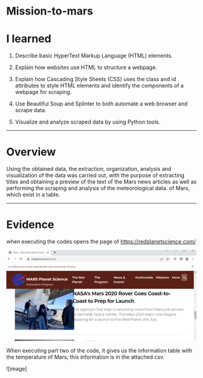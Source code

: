 # Mission-to-mars

# I learned

1. Describe basic HyperText Markup Language (HTML) elements.

2. Explain how websites use HTML to structure a webpage.

3. Explain how Cascading Style Sheets (CSS) uses the class and id attributes to style HTML elements and identify the components of a webpage for scraping.

4. Use Beautiful Soup and Splinter to both automate a web browser and scrape data.

5. Visualize and analyze scraped data by using Python tools.

__________________________________________________________________________________________________________________________________________________________________

# Overview

Using the obtained data, the extraction, organization, analysis and visualization of the data was carried out, with the purpose of extracting titles and obtaining a preview of the text of the Mars news articles as well as performing the scraping and analysis of the meteorological data. of Mars, which exist in a table.

___________________________________________________________________________________________________________________________________________________________________

# Evidence

when executing the codes opens the page of https://redplanetscience.com/

![image](https://github.com/RodrigoCR25/Mission-to-mars/blob/main/Mars%20planet.png) 

When executing part two of the code, it gives us the information table with the temperature of Mars, this information is in the attached csv.

![image]

